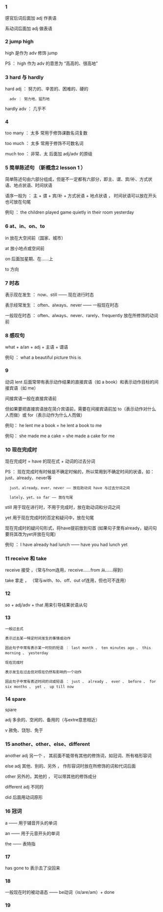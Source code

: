 ### 1

感官后词后面加 adj 作表语

系动词后面加 adj 做表语

### 2 jump high

high 是作为 adv 修饰 jump

PS ： high 作为 adv 的意思为 “高高的、很高地”

### 3 hard 与 hardly

hard  adj ： 努力的、辛苦的、困难的、硬的 

      adv ： 努力地、猛烈地
      
hardly  adv ： 几乎不

### 4 

too many ： 太多   常用于修饰课数名词复数

too much ： 太多   常用于修饰不可数名词

much too ： 非常、太   后面加 adj/adv 的原级

### 5 简单陈述句 （新概念2 lesson 1 ）

简单陈述句由六部分组成，但是不一定都有六部分，即主、谓、宾/补、方式状语、地点状语、时间状语

语序一般为 ： 主 + 谓 + 宾/补 + 方式状语 + 地点状语 ， 时间状语可以放在开头也可放在句尾

例句 ： the children played game quietly in their room yesterday

### 6 at、in、on、to

in 放在大空间前（国家、城市）

at 放小地点或空间前

on 后面加星期、在……上

to 方向

### 7 时态

表示现在发生 ： now、still —— 现在进行时态

表示经常发生 ： often、always、never —— 一般现在时态

一般现在时态 ： often、always、never、rarely、frequently 放在所修饰的动词前

### 8 感叹句

what + a/an + adj + 主语 + 谓语

例句 ： what a beautiful picture this is

### 9 

动词 lent 后面常带有表示动作结果的直接宾语（如 a book）和表示动作目标的间接宾语（如 me）

间接宾语一般在直接宾语前

但如果要把直接宾语放在简介宾语前，需要在间接宾语前加 to（表示动作对什么人而做）或 for（表示动作为什么人而做）

例句： he lent me a book = he lent a book to me

例句： she made me a cake = she made a cake for me

### 10 现在完成时

现在完成时 = have 的现在式 + 动词的过去分词

PS ： 现在完成时有时候是不确定时候的，所以常用到不确定时间的状语，如：just、already、never等

      just、already、ever、never —— 放在助动词 have 与过去分词之间
      
      lately、yet、so far —— 放在句尾
      
still 用于现在进行时，不用于完成时，放在助动词和分词之间

yet 用于现在完成时的否定和疑问中，放在句尾
      
现在完成时的疑问句形式，将have提前放到句首 (如果句子里有already，疑问句要将其改为yet并放在句尾)

例句 ： I have already had lunch —— have you had lunch yet

### 11 receive 和 take

receive 接受 ，（常与from连用，receive……from 从……得到）

take 拿走 ， （常与with、to、off、out of连用，但也可不连用）

### 12 

so + adj/adv + that 用来引导结果状语从句

### 13 

    一般过去式

    表示过去某一特定时间发生的事情或动作 
    
    因此句子中常有表示某一时刻的短语 ： last month 、 ten minutes ago 、 this morning 、 yesterday
    
    现在完成时
    
    表示发生在过去但对现在仍然有影响的一个动作
    
    因此句子中常有表述时间的词或短语 ： just 、 already 、 ever 、 before 、 for six months 、 yet 、 up till now
    
### 14 spare

spare 

adj 多余的、空闲的、备用的（与extre意思相近）

v  赦免、饶恕、免于

### 15 another、other、else、different

another adj 另一个 ， 其前面不能带有其他的修饰词，如冠词、所有格形容词

else adj 其他、别的、另外 ， 作形容词时放在所修饰的词和代词后面

other 另外的，其他的 ， 可以带其他的修饰成分

different adj 不同的

did 后面用动词原形

### 16 冠词

a —— 用于辅音开头的单词

an —— 用于元音开头的单词

the —— 表特指

### 17 

has gone to 表示去了没回来

### 18

一般现在时的被动语态 —— be动词（is/are/am）+ done

### 19





    



